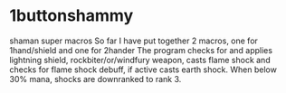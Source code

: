 # 1buttonshammy
shaman super macros
So far I have put together 2 macros, one for 1hand/shield and one for 2hander
The program checks for and applies lightning shield, rockbiter/or/windfury weapon, casts flame shock and checks for flame shock debuff, if active casts earth shock. When below 30% mana, shocks are downranked to rank 3.

